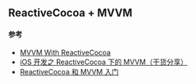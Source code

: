 ## ReactiveCocoa + MVVM





#### 参考

- [MVVM With ReactiveCocoa](http://blog.leichunfeng.com/blog/2016/02/27/mvvm-with-reactivecocoa/)
- [iOS 开发之 ReactiveCocoa 下的 MVVM（干货分享）](http://blog.csdn.net/lishichao706/article/details/49887045)
- [ReactiveCocoa 和 MVVM 入门](http://yulingtianxia.com/blog/2015/05/21/ReactiveCocoa-and-MVVM-an-Introduction/)

